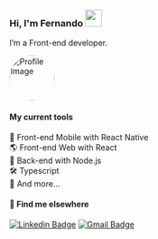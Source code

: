 ### Hi, I'm Fernando <img src="https://media.giphy.com/media/hvRJCLFzcasrR4ia7z/giphy.gif" width="30px">

I’m a Front-end developer.

<p align="left"> <img src="https://scontent.fmii7-1.fna.fbcdn.net/v/t39.30808-6/273874539_151190577272219_1299975647927141636_n.jpg?_nc_cat=107&ccb=1-5&_nc_sid=174925&_nc_eui2=AeFV_KLssxurpcfzlIiu3x-N8cUnUsD13EjxxSdSwPXcSGjQPpXdE-L7ZC3TKX9EHSTjaE2GnA6l2lRGEZNakkXt&_nc_ohc=giP9px7JUDQAX-tHaQQ&_nc_ht=scontent.fmii7-1.fna&oh=00_AT_llfyQk3YG833aKhpLNngYUawjKs3clwMJJGH82aKBxg&oe=6265C1F9" width=80 height=80  style= "border-radius: 50%" alt="Profile Image " /> </p>

#### My current tools 
📲 Front-end Mobile with React Native  
🌎 Front-end Web with React  
📡 Back-end with Node.js  
🛠️ Typescript  
🧰 And more...  

#### 💬 Find me elsewhere

[![Linkedin Badge](https://img.shields.io/badge/-Linkedin-blue?style=flat-square&logo=Linkedin&logoColor=white&link=https://www.linkedin.com/in/l-fernandocosta/)](https://www.linkedin.com/in/fernando-costa-dev/) 
[![Gmail Badge](https://img.shields.io/badge/-fernandocostadev98@gmail.com-c14438?style=flat-square&logo=Gmail&logoColor=white&link=mailto:fernandocostadev98@gmail.com)](mailto:fernandocostadev98@gmail.com)

